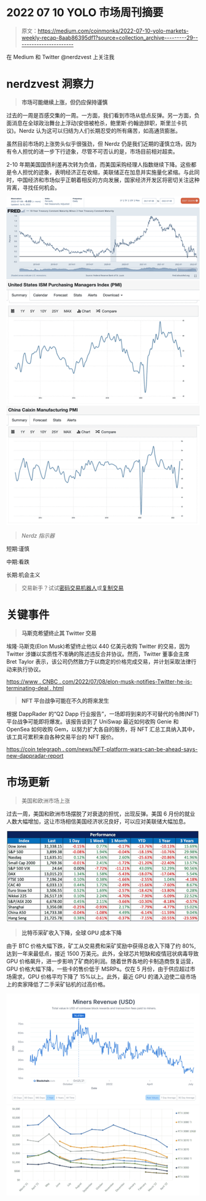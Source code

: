 # 2022 07 10 YOLO 市场周刊摘要

> 原文：<https://medium.com/coinmonks/2022-07-10-yolo-markets-weekly-recap-8aab86395df1?source=collection_archive---------29----------------------->

在 Medium 和 Twitter @nerdzvest 上关注我

# nerdzvest 洞察力

> **市场可能继续上涨，但仍应保持谨慎**

过去的一周是百感交集的一周。一方面，我们看到市场从低点反弹。另一方面，负面消息在全球政治舞台上浮动(安倍被枪杀，鲍里斯·约翰逊辞职，斯里兰卡抗议)。Nerdz 认为这可以归结为人们长期忍受的所有痛苦，如高通货膨胀。

虽然目前市场的上涨势头似乎很强劲，但 Nerdz 仍是我们近期的谨慎立场，因为有令人担忧的进一步下行迹象，尽管不可否认的是，市场目前相对超卖。

2-10 年期美国国债利差再次转为负值，而美国采购经理人指数继续下降。这些都是令人担忧的迹象，表明经济正在收缩，美联储正在加息并实施量化紧缩。与此同时，中国经济和市场似乎正朝着相反的方向发展，国家经济开发区将密切关注这种背离，寻找任何机会。

![](img/a5845ffc326ddf1b20b677f45f502cae.png)![](img/d506569470a2ab93e604765074338504.png)![](img/672a11e403423b138756a7977ed6941a.png)

> *Nerdz 指示器*

短期:谨慎

中期:看跌

长期:机会主义

> 交易新手？试试[密码交易机器人](/coinmonks/crypto-trading-bot-c2ffce8acb2a)或[复制交易](/coinmonks/top-10-crypto-copy-trading-platforms-for-beginners-d0c37c7d698c)

# 关键事件

> **马斯克希望终止其 Twitter 交易**

埃隆·马斯克(Elon Musk)希望终止他以 440 亿美元收购 Twitter 的交易，因为 Twitter 涉嫌以实质性不准确的陈述违反合并协议。然而，Twitter 董事会主席 Bret Taylor 表示，该公司仍然致力于以商定的价格完成交易，并计划采取法律行动来执行协议。

[https://www . CNBC . com/2022/07/08/elon-musk-notifies-Twitter-he-is-terminating-deal . html](https://www.cnbc.com/2022/07/08/elon-musk-notifies-twitter-he-is-terminating-deal.html)

> **NFT 平台战争可能在不久的将来发生**

根据 DappRader 的“Q2 Dapp 行业报告”，一场即将到来的不可替代的令牌(NFT)平台战争可能即将爆发。该报告谈到了 UniSwap 最近如何收购 Genie 和 OpenSea 如何收购 Gem，以努力扩大各自的服务，将 NFT 汇总工具纳入其中，该工具可累积来自各种交易平台的 NFT 报价。

[https://coin telegraph . com/news/NFT-platform-wars-can-be-ahead-says-new-dappradar-report](https://cointelegraph.com/news/nft-platform-wars-could-be-ahead-says-new-dappradar-report)

# 市场更新

> 美国和欧洲市场上涨

过去一周，美国和欧洲市场摆脱了对衰退的担忧，出现反弹。美国 6 月份的就业人数大幅增加，这让市场相信美国经济状况良好，可以应对美联储大幅加息。

![](img/ef3aac71041c7f7f3e588b52a602b9e7.png)

> **比特币采矿收入下降，全球 GPU 成本下降**

由于 BTC 价格大幅下跌，矿工从交易费和采矿奖励中获得总收入下降了约 80%,达到一年来最低点，接近 1500 万美元。此外，全球芯片短缺和疫情冠状病毒导致 GPU 价格飙升，进一步影响了矿商的利润。随着世界各地的卡制造商恢复运营，GPU 价格大幅下降，一些卡的售价低于 MSRPs。仅在 5 月份，由于供应超过市场需求，GPU 价格平均下降了 15%以上。此外，最近 GPU 的涌入迫使二级市场上的卖家降低了二手采矿钻机的过高价格。

![](img/2fabc45f4fc4a4ebeac12dfabfd4a724.png)![](img/9709e4bd7c20adcf198e62c8b28043b9.png)